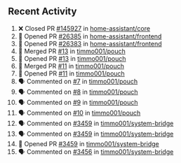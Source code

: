 ## Recent Activity

<!--START_SECTION:activity-->
1. ❌ Closed PR [#145927](https://github.com/home-assistant/core/pull/145927) in [home-assistant/core](https://github.com/home-assistant/core)
2. 💪 Opened PR [#26385](https://github.com/home-assistant/frontend/pull/26385) in [home-assistant/frontend](https://github.com/home-assistant/frontend)
3. 💪 Opened PR [#26383](https://github.com/home-assistant/frontend/pull/26383) in [home-assistant/frontend](https://github.com/home-assistant/frontend)
4. 🎉 Merged PR [#13](https://github.com/timmo001/pouch/pull/13) in [timmo001/pouch](https://github.com/timmo001/pouch)
5. 💪 Opened PR [#13](https://github.com/timmo001/pouch/pull/13) in [timmo001/pouch](https://github.com/timmo001/pouch)
6. 🎉 Merged PR [#11](https://github.com/timmo001/pouch/pull/11) in [timmo001/pouch](https://github.com/timmo001/pouch)
7. 💪 Opened PR [#11](https://github.com/timmo001/pouch/pull/11) in [timmo001/pouch](https://github.com/timmo001/pouch)
8. 🗣 Commented on [#7](https://github.com/timmo001/pouch/issues/7) in [timmo001/pouch](https://github.com/timmo001/pouch)
9. 🗣 Commented on [#8](https://github.com/timmo001/pouch/issues/8) in [timmo001/pouch](https://github.com/timmo001/pouch)
10. 🗣 Commented on [#9](https://github.com/timmo001/pouch/issues/9) in [timmo001/pouch](https://github.com/timmo001/pouch)
11. 🗣 Commented on [#10](https://github.com/timmo001/pouch/issues/10) in [timmo001/pouch](https://github.com/timmo001/pouch)
12. 🗣 Commented on [#3459](https://github.com/timmo001/system-bridge/issues/3459) in [timmo001/system-bridge](https://github.com/timmo001/system-bridge)
13. 🗣 Commented on [#3459](https://github.com/timmo001/system-bridge/issues/3459) in [timmo001/system-bridge](https://github.com/timmo001/system-bridge)
14. 💪 Opened PR [#3459](https://github.com/timmo001/system-bridge/pull/3459) in [timmo001/system-bridge](https://github.com/timmo001/system-bridge)
15. 🗣 Commented on [#3456](https://github.com/timmo001/system-bridge/issues/3456) in [timmo001/system-bridge](https://github.com/timmo001/system-bridge)
<!--END_SECTION:activity-->
